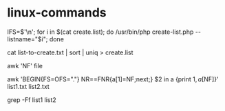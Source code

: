 # linux-commands
IFS=$'\n'; for i in $(cat create.list); do /usr/bin/php create-list.php --listname="$i"; done

cat list-to-create.txt  | sort | uniq > create.list

awk 'NF' file

awk 'BEGIN{FS=OFS="."} NR==FNR{a[$1]=$NF;next;} $2 in a {print $1,a[$NF]}' list1.txt list2.txt


grep -Ff list1 list2

